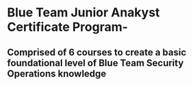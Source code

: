 # Blue Team Junior Anakyst Certificate Program-
## Comprised of 6 courses to create a basic foundational level of Blue Team Security Operations knowledge
